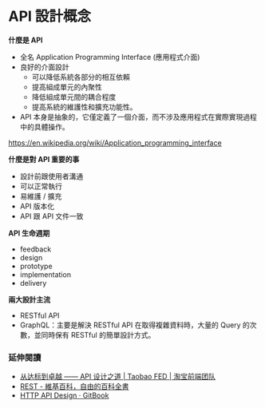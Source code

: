 # API 設計概念

**什麼是 API**

* 全名 Application Programming Interface (應用程式介面)
* 良好的介面設計
  * 可以降低系統各部分的相互依賴
  * 提高組成單元的內聚性
  * 降低組成單元間的耦合程度
  * 提高系統的維護性和擴充功能性。
* API 本身是抽象的，它僅定義了一個介面，而不涉及應用程式在實際實現過程中的具體操作。

https://en.wikipedia.org/wiki/Application_programming_interface

**什麼是對 API 重要的事**

* 設計前跟使用者溝通
* 可以正常執行
* 易維護 / 擴充
* API 版本化
* API 跟 API 文件一致

**API 生命週期**

* feedback
* design
* prototype
* implementation
* delivery

**兩大設計主流**

* RESTful API
* GraphQL：主要是解決 RESTful API 在取得複雜資料時，大量的 Query 的次數，並同時保有 RESTful 的簡單設計方式。

### 延伸閱讀

* [从达标到卓越 —— API 设计之道 | Taobao FED | 淘宝前端团队](http://taobaofed.org/blog/2017/02/16/a-guide-to-api-design/)
* [REST - 維基百科，自由的百科全書](https://zh.wikipedia.org/wiki/REST)
* [HTTP API Design · GitBook](https://www.gitbook.com/book/geemus/http-api-design/details)
